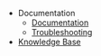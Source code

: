 - Documentation
   - [Documentation](documentations/overview.md)
   - [Troubleshooting](troubleshooting/timeout-expired.md)
- [Knowledge Base](/knowledge-base)
